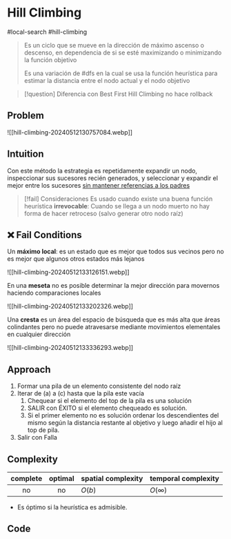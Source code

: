 # Hill Climbing
#local-search #hill-climbing
>Es un ciclo que se mueve en la dirección de máximo ascenso o descenso, en dependencia de si se esté maximizando o minimizando la función objetivo
>
>Es una variación de #dfs en la cual se usa la función heurística para estimar la distancia entre el nodo actual y el nodo objetivo


> [!question] Diferencia con Best First
> Hill Climbing no hace rollback

## Problem

![[hill-climbing-20240512130757084.webp]]

## Intuition

Con este método la estrategia es repetidamente expandir un nodo, inspeccionar sus sucesores recién generados, y seleccionar y expandir el mejor entre los sucesores <u>sin mantener referencias a los padres</u>


> [!fail] Consideraciones
> Es usado cuando existe una buena función heurística
> **irrevocable**: Cuando se llega a un nodo muerto no hay forma de hacer retroceso (salvo generar otro nodo raíz)


## ❌ Fail Conditions

Un **máximo local**: es un estado que es mejor que todos sus vecinos pero no es mejor que algunos otros estados más lejanos

![[hill-climbing-20240512133126151.webp]]


En una **meseta** no es posible determinar la mejor dirección para movernos haciendo comparaciones locales

![[hill-climbing-20240512133202326.webp]]


Una **cresta** es un área del espacio de búsqueda que es más alta que áreas colindantes pero no puede atravesarse mediante movimientos elementales en cualquier dirección


![[hill-climbing-20240512133336293.webp]]


## Approach

1. Formar una pila de un elemento consistente del nodo raíz
2. Iterar de (a) a (c) hasta que la pila este vacía
	1. Chequear si el elemento del top de la pila es una solución
	2. SALIR con ÉXITO si el elemento chequeado es solución.
	3. Si el primer elemento no es solución ordenar los descendientes del mismo según la distancia restante al objetivo y luego añadir el hijo al top de pila.
3. Salir con Falla


## Complexity

| complete | optimal | spatial complexity | temporal complexity |
| :------: | :-----: | ------------------ | ------------------- |
|    no    |   no    | $O(b)$             | $O(\infty)$         |
* Es óptimo si la heurística es admisible.

## Code


